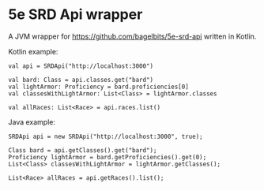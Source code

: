 # 5e SRD Api wrapper

A JVM wrapper for https://github.com/bagelbits/5e-srd-api written in Kotlin.

Kotlin example:
```
val api = SRDApi("http://localhost:3000")

val bard: Class = api.classes.get("bard")
val lightArmor: Proficiency = bard.proficiencies[0]
val classesWithLightArmor: List<Class> = lightArmor.classes

val allRaces: List<Race> = api.races.list()
```

Java example:
```
SRDApi api = new SRDApi("http://localhost:3000", true);

Class bard = api.getClasses().get("bard");
Proficiency lightArmor = bard.getProficiencies().get(0);
List<Class> classesWithLightArmor = lightArmor.getClasses();

List<Race> allRaces = api.getRaces().list();
```
